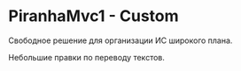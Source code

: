 # PiranhaMvc1 - Custom

Свободное решение для организации ИС широкого плана.

Небольшие правки по переводу текстов.
